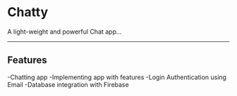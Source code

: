 # Chatty
A light-weight and powerful Chat app...

---

## Features
-Chatting app
-Implementing app with features
-Login Authentication using Email 
-Database integration with Firebase
